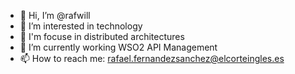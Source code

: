 - 👋 Hi, I’m @rafwill
- 👀 I’m interested in technology
- 💞️ I'm focuse in distributed architectures
- 🌱 I’m currently working WSO2 API Management
- 📫 How to reach me: rafael.fernandezsanchez@elcorteingles.es

<!---
rafwill/rafwill is a ✨ special ✨ repository because its `README.md` (this file) appears on your GitHub profile.
You can click the Preview link to take a look at your changes.
--->
